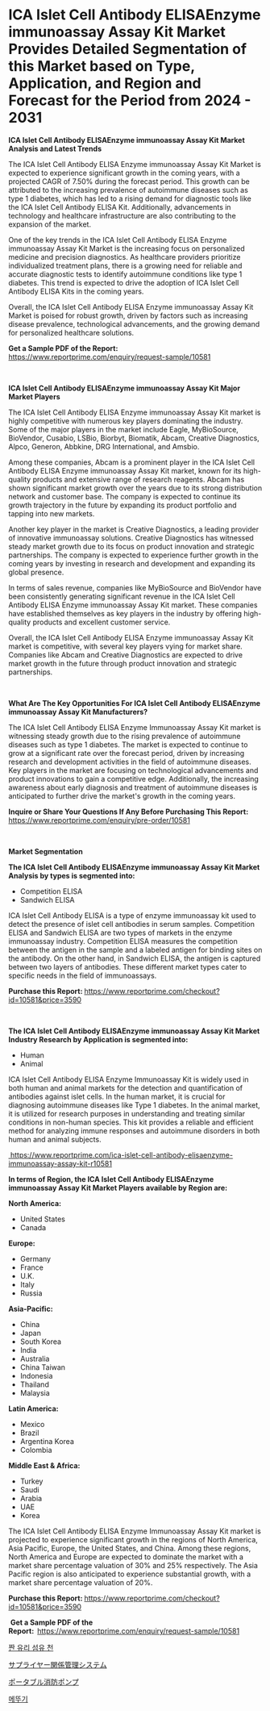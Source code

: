 <p><h1>ICA Islet Cell Antibody ELISAEnzyme immunoassay Assay Kit Market Provides Detailed Segmentation of this Market based on Type, Application, and Region and Forecast for the Period from 2024 - 2031</h1></p><p><strong>ICA Islet Cell Antibody ELISAEnzyme immunoassay Assay Kit Market Analysis and Latest Trends</strong></p>
<p><p>The ICA Islet Cell Antibody ELISA Enzyme immunoassay Assay Kit Market is expected to experience significant growth in the coming years, with a projected CAGR of 7.50% during the forecast period. This growth can be attributed to the increasing prevalence of autoimmune diseases such as type 1 diabetes, which has led to a rising demand for diagnostic tools like the ICA Islet Cell Antibody ELISA Kit. Additionally, advancements in technology and healthcare infrastructure are also contributing to the expansion of the market.</p><p>One of the key trends in the ICA Islet Cell Antibody ELISA Enzyme immunoassay Assay Kit Market is the increasing focus on personalized medicine and precision diagnostics. As healthcare providers prioritize individualized treatment plans, there is a growing need for reliable and accurate diagnostic tests to identify autoimmune conditions like type 1 diabetes. This trend is expected to drive the adoption of ICA Islet Cell Antibody ELISA Kits in the coming years.</p><p>Overall, the ICA Islet Cell Antibody ELISA Enzyme immunoassay Assay Kit Market is poised for robust growth, driven by factors such as increasing disease prevalence, technological advancements, and the growing demand for personalized healthcare solutions.</p></p>
<p><strong>Get a Sample PDF of the Report:&nbsp;</strong> <a href="https://www.reportprime.com/enquiry/request-sample/10581">https://www.reportprime.com/enquiry/request-sample/10581</a></p>
<p>&nbsp;</p>
<p><strong>ICA Islet Cell Antibody ELISAEnzyme immunoassay Assay Kit Major Market Players</strong></p>
<p><p>The ICA Islet Cell Antibody ELISA Enzyme immunoassay Assay Kit market is highly competitive with numerous key players dominating the industry. Some of the major players in the market include Eagle, MyBioSource, BioVendor, Cusabio, LSBio, Biorbyt, Biomatik, Abcam, Creative Diagnostics, Alpco, Generon, Abbkine, DRG International, and Amsbio.</p><p>Among these companies, Abcam is a prominent player in the ICA Islet Cell Antibody ELISA Enzyme immunoassay Assay Kit market, known for its high-quality products and extensive range of research reagents. Abcam has shown significant market growth over the years due to its strong distribution network and customer base. The company is expected to continue its growth trajectory in the future by expanding its product portfolio and tapping into new markets.</p><p>Another key player in the market is Creative Diagnostics, a leading provider of innovative immunoassay solutions. Creative Diagnostics has witnessed steady market growth due to its focus on product innovation and strategic partnerships. The company is expected to experience further growth in the coming years by investing in research and development and expanding its global presence.</p><p>In terms of sales revenue, companies like MyBioSource and BioVendor have been consistently generating significant revenue in the ICA Islet Cell Antibody ELISA Enzyme immunoassay Assay Kit market. These companies have established themselves as key players in the industry by offering high-quality products and excellent customer service.</p><p>Overall, the ICA Islet Cell Antibody ELISA Enzyme immunoassay Assay Kit market is competitive, with several key players vying for market share. Companies like Abcam and Creative Diagnostics are expected to drive market growth in the future through product innovation and strategic partnerships.</p></p>
<p>&nbsp;</p>
<p><strong>What Are The Key Opportunities For ICA Islet Cell Antibody ELISAEnzyme immunoassay Assay Kit Manufacturers?</strong></p>
<p><p>The ICA Islet Cell Antibody ELISA Enzyme Immunoassay Assay Kit market is witnessing steady growth due to the rising prevalence of autoimmune diseases such as type 1 diabetes. The market is expected to continue to grow at a significant rate over the forecast period, driven by increasing research and development activities in the field of autoimmune diseases. Key players in the market are focusing on technological advancements and product innovations to gain a competitive edge. Additionally, the increasing awareness about early diagnosis and treatment of autoimmune diseases is anticipated to further drive the market's growth in the coming years.</p></p>
<p><strong>Inquire or Share Your Questions If Any Before Purchasing This Report:</strong> <a href="https://www.reportprime.com/enquiry/pre-order/10581">https://www.reportprime.com/enquiry/pre-order/10581</a></p>
<p>&nbsp;</p>
<p><strong>Market Segmentation</strong></p>
<p><strong>The ICA Islet Cell Antibody ELISAEnzyme immunoassay Assay Kit Market Analysis by types is segmented into:</strong></p>
<p><ul><li>Competition ELISA</li><li>Sandwich ELISA</li></ul></p>
<p><p>ICA Islet Cell Antibody ELISA is a type of enzyme immunoassay kit used to detect the presence of islet cell antibodies in serum samples. Competition ELISA and Sandwich ELISA are two types of markets in the enzyme immunoassay industry. Competition ELISA measures the competition between the antigen in the sample and a labeled antigen for binding sites on the antibody. On the other hand, in Sandwich ELISA, the antigen is captured between two layers of antibodies. These different market types cater to specific needs in the field of immunoassays.</p></p>
<p><strong>Purchase this Report:&nbsp;</strong><a href="https://www.reportprime.com/checkout?id=10581&price=3590">https://www.reportprime.com/checkout?id=10581&price=3590</a></p>
<p>&nbsp;</p>
<p><strong>The ICA Islet Cell Antibody ELISAEnzyme immunoassay Assay Kit Market Industry Research by Application is segmented into:</strong></p>
<p><ul><li>Human</li><li>Animal</li></ul></p>
<p><p>ICA Islet Cell Antibody ELISA Enzyme Immunoassay Kit is widely used in both human and animal markets for the detection and quantification of antibodies against islet cells. In the human market, it is crucial for diagnosing autoimmune diseases like Type 1 diabetes. In the animal market, it is utilized for research purposes in understanding and treating similar conditions in non-human species. This kit provides a reliable and efficient method for analyzing immune responses and autoimmune disorders in both human and animal subjects.</p></p>
<p><a href="https://www.reportprime.com/ica-islet-cell-antibody-elisaenzyme-immunoassay-assay-kit-r10581">&nbsp;https://www.reportprime.com/ica-islet-cell-antibody-elisaenzyme-immunoassay-assay-kit-r10581</a></p>
<p><strong>In terms of Region, the ICA Islet Cell Antibody ELISAEnzyme immunoassay Assay Kit Market Players available by Region are:</strong></p>
<p>
    <p> <strong> North America: </strong>
        <ul>
            <li>United States</li>
            <li>Canada</li>
        </ul>
        </p> 
    <p> <strong> Europe: </strong>
        <ul>
            <li>Germany</li>
            <li>France</li>
            <li>U.K.</li>
            <li>Italy</li>
            <li>Russia</li>
        </ul>
        </p> 
    <p> <strong> Asia-Pacific: </strong>
        <ul>
            <li>China</li>
            <li>Japan</li>
            <li>South Korea</li>
            <li>India</li>
            <li>Australia</li>
            <li>China Taiwan</li>
            <li>Indonesia</li>
            <li>Thailand</li>
            <li>Malaysia</li>
        </ul>
        </p> 
    <p> <strong> Latin America: </strong>
        <ul>
            <li>Mexico</li>
            <li>Brazil</li>
            <li>Argentina Korea</li>
            <li>Colombia</li>
        </ul>
        </p> 
    <p> <strong> Middle East & Africa: </strong>
        <ul>
            <li>Turkey</li>
            <li>Saudi</li>
            <li>Arabia</li>
            <li>UAE</li>
            <li>Korea</li>
        </ul>
    </p>
    </p>
<p><p>The ICA Islet Cell Antibody ELISA Enzyme Immunoassay Assay Kit market is projected to experience significant growth in the regions of North America, Asia Pacific, Europe, the United States, and China. Among these regions, North America and Europe are expected to dominate the market with a market share percentage valuation of 30% and 25% respectively. The Asia Pacific region is also anticipated to experience substantial growth, with a market share percentage valuation of 20%.</p></p>
<p><strong>Purchase this Report: </strong><a href="https://www.reportprime.com/checkout?id=10581&price=3590">https://www.reportprime.com/checkout?id=10581&price=3590</a></p>
<p>&nbsp;<strong>Get a Sample PDF of the Report:&nbsp;&nbsp;</strong><a href="https://www.reportprime.com/enquiry/request-sample/10581">https://www.reportprime.com/enquiry/request-sample/10581</a></p>
<p><strong></strong></p>
<p><p><a href="https://medium.com/@dallasrrellwg/%EC%9C%A0%EB%A6%AC%EC%84%AC%EC%9C%A0-%EC%B2%9C%EC%97%B0%EC%84%AC%EC%9C%A0-%EC%B2%9C%EC%97%B0%EC%84%AC%EC%9C%A0-%EC%8B%9C%EC%9E%A5%EC%9D%80-%EC%8B%9C%EC%9E%A5-%EC%A0%90%EC%9C%A0%EC%9C%A8-%EC%8B%9C%EC%9E%A5-%EB%8F%99%ED%96%A5-%EB%B0%8F-%EC%8B%9C%EC%9E%A5-%EC%84%B1%EC%9E%A5%EC%97%90-%EB%8C%80%ED%95%9C-%EC%A0%95%EB%B3%B4%EB%A5%BC-%EC%A0%9C%EA%B3%B5%ED%95%A9%EB%8B%88%EB%8B%A4-cf5bb33d3f5c">짠 유리 섬유 천</a></p><p><a href="https://medium.com/@chrispbacon162023/%E3%82%B5%E3%83%97%E3%83%A9%E3%82%A4%E3%83%A4%E3%83%BC-%E3%83%AA%E3%83%AC%E3%83%BC%E3%82%B7%E3%83%A7%E3%83%B3%E3%82%B7%E3%83%83%E3%83%97-%E3%83%9E%E3%83%8D%E3%82%B8%E3%83%A1%E3%83%B3%E3%83%88-%E3%82%B7%E3%82%B9%E3%83%86%E3%83%A0%E5%B8%82%E5%A0%B4%E8%A6%8F%E6%A8%A1-%E5%B8%82%E5%A0%B4%E5%B1%95%E6%9C%9B%E3%81%A8%E5%B8%82%E5%A0%B4%E4%BA%88%E6%B8%AC-2024%E5%B9%B4%E3%81%8B%E3%82%892031%E5%B9%B4-04a3062dd953">サプライヤー関係管理システム</a></p><p><a href="https://medium.com/@timslater46/%E6%90%BA%E5%B8%AF%E5%BC%8F%E6%B6%88%E9%98%B2%E3%83%9D%E3%83%B3%E3%83%97%E5%B8%82%E5%A0%B4-%E5%B8%82%E5%A0%B4%E3%82%B7%E3%82%A7%E3%82%A2-%E5%B8%82%E5%A0%B4%E5%8B%95%E5%90%91-%E3%81%8A%E3%82%88%E3%81%B3%E5%B0%86%E6%9D%A5%E3%81%AE%E6%88%90%E9%95%B7%E3%82%92%E6%8E%A2%E3%82%8B-1a30eba9e68a">ポータブル消防ポンプ</a></p><p><a href="https://medium.com/@soloncarter42/%EB%A9%94%EB%9A%9C%EA%B8%B0-%EC%8B%9C%EC%9E%A5-%EC%9D%B8%EC%82%AC%EC%9D%B4%ED%8A%B8-%EC%8B%9C%EC%9E%A5-%EB%8F%99%ED%96%A5-%EC%84%B1%EC%9E%A5-2024%EB%85%84%EB%B6%80%ED%84%B0-2031%EB%85%84%EA%B9%8C%EC%A7%80-%EC%98%88%EC%83%81%EB%90%9C-%EB%B6%80%EB%B6%84-5fde14184cc7">메뚜기</a></p></p>